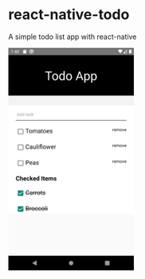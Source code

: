 # react-native-todo 
A simple todo list app with react-native



<a href="/app_img/todo_2.png"><img src="/app_img/todo_2.png" height="50%" width="50%" ></a>

